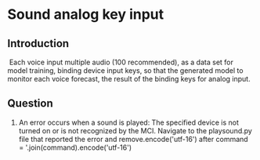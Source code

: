# Sound analog key input

## Introduction

​		Each voice input multiple audio (100 recommended), as a data set for model training, binding device input keys, so that the generated model to monitor each voice forecast, the result of the binding keys for analog input.

## Question

1. An error occurs when a sound is played: The specified device is not turned on or is not recognized by the MCI.
		Navigate to the playsound.py file that reported the error and remove.encode('utf-16') after command = '.join(command).encode('utf-16')